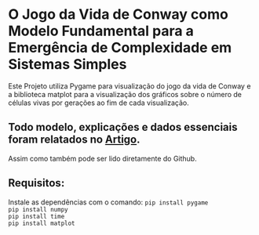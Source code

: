 # O Jogo da Vida de Conway como Modelo Fundamental para a Emergência de Complexidade em Sistemas Simples

Este Projeto utiliza Pygame para visualização do jogo da vida de Conway e a biblioteca matplot para a visualização dos gráficos sobre o número de células vivas por gerações ao fim de cada visualização. 

## Todo modelo, explicações e dados essenciais foram relatados no [Artigo](https://drive.google.com/file/d/1CikNdcYb7xwGWL5ZJegJvHUpCGhKYnHJ/view?usp=sharing).
Assim como também pode ser lido diretamente do Github.

## Requisitos: 
Instale as dependências com o comando: 
`pip install pygame`\
`pip install numpy`\
`pip install time`\
`pip install matplot`
